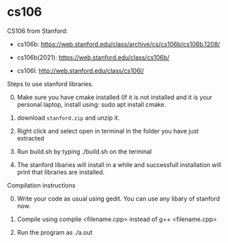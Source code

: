 # cs106
CS106 from Stanford: 

* cs106b: https://web.stanford.edu/class/archive/cs/cs106b/cs106b.1208/

* cs106b(2021): https://web.stanford.edu/class/cs106b/

* cs106l: http://web.stanford.edu/class/cs106l/



Steps to use stanford libraries.

0. Make sure you have cmake installed (If it is not installed and it is your personal laptop, install using: sudo apt install cmake. 

1. download `stanford.zip` and unzip it. 

2. Right click and select open in terminal in the folder you have just extracted

3. Run build.sh by typing ./build.sh on the terminal

4. The stanford libaries will install in a while and successfull installation will print that libraries are installed.



Compilation instructions

0. Write your code as usual using gedit. You can use any libary of stanford now.

1. Compile using compile <filename.cpp> instead of g++ <filename.cpp>

2. Run the program as ./a.out


